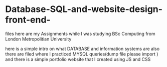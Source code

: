 # Database-SQL-and-website-design-front-end-

files here are my Assignments while I was studying BSc Computing from London Metropolitian University 

here is a simple intro on  what DATABASE and information systems are 
also there are filed where I practiced MYSQL queries(dump file please import )
and there is a simple portfolio website that I created using JS and CSS
